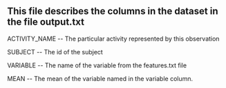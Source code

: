 ## This file describes the columns in the dataset in the file output.txt

ACTIVITY_NAME -- The particular activity represented by this observation

SUBJECT -- The id of the subject 

VARIABLE -- The name of the variable from the features.txt file
 
MEAN -- The mean of the variable named in the variable column.
